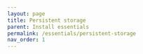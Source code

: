 ```yaml
---
layout: page
title: Persistent storage
parent: Install essentials
permalink: /essentials/persistent-storage
nav_order: 1
---
```

